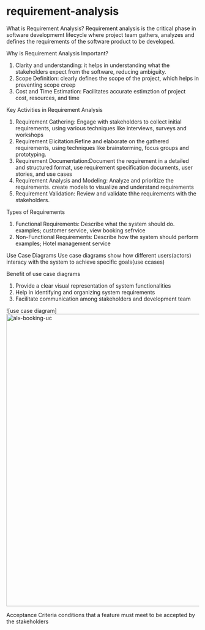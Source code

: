 # requirement-analysis

What is Requirement Analysis?
Requirement analysis is the critical phase in software developmemt lifecycle where project team gathers, analyzes and defines the requirements of the software product to be developed.

Why is Requirement Analysis Important?
1. Clarity and understanding: it helps in understanding what the stakeholders expect from the software, reducing ambiguity.
2. Scope Definition: clearly defines the scope of the project, which helps in preventing scope creep
3. Cost and Time Estimation: Facilitates accurate estimztion of project cost, resources, and time

Key Activities in Requirement Analysis
1. Requirement Gathering: Engage with stakeholders to collect initial requirements, using various techniques like interviews, surveys and workshops
2. Requirement Elicitation:Refine and elaborate on the gathered requirements, using techniques like brainstorming, focus groups and prototyping.
3. Requirement Documentation:Document the requirement in a detailed and structured format, use requirement specification documents, user stories, and use cases
4. Requirement Analysis and Modeling: Analyze and prioritize the requirements. create models to visualize and understand requirements
5. Requirement Validation: Review and validate thhe requirements with the stakeholders.

Types of Requirements
1. Functional Requirements: Describe what the system should do.
   examples; customer service, view booking sefrvice
2. Non-Functional Requirements: Describe how the syatem should perform
   examples; Hotel management service

Use Case Diagrams
Use case diagrams show how different users(actors) interacy with the system to achieve specific goals(use ccases)

Benefit of use case diagrams
1. Provide a clear visual representation of system functionalities
2. Help in identifying and organizing system requirements
3. Facilitate communication among stakeholders and development team

![use case diagram]<img width="681" height="761" alt="alx-booking-uc" src="https://github.com/user-attachments/assets/dfc1f137-1cca-40e9-ab23-bfd255bc97d5" />


Acceptance Criteria
conditions that a feature must meet to be accepted by the stakeholders

